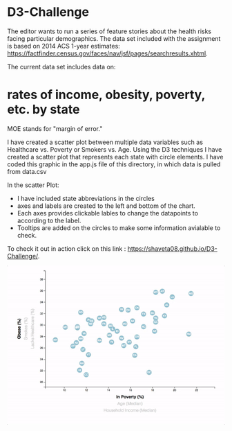 # D3-Challenge

The editor wants to run a series of feature stories about the health risks facing particular demographics. The data set included with the assignment is based on 2014 ACS 1-year estimates: https://factfinder.census.gov/faces/nav/jsf/pages/searchresults.xhtml. 

The current data set includes data on:
# rates of income, obesity, poverty, etc. by state 
MOE stands for "margin of error."


I have created a scatter plot between multiple data variables such as Healthcare vs. Poverty or Smokers vs. Age.
Using the D3 techniques I have created a scatter plot that represents each state with circle elements. 
I have coded this graphic in the app.js file of this directory, in which data is pulled from data.csv

In the scatter Plot:
* I have included state abbreviations in the circles
* axes and labels are created to the left and bottom of the chart.
* Each axes provides clickable lables to change the datapoints to according to the label.
* Tooltips are added on the circles to make some information avialable to check.

To check it out in action click on this link : https://shaveta08.github.io/D3-Challenge/.

![gif](https://github.com/shaveta08/D3-Challenge/blob/master/animated-scatter.gif)

